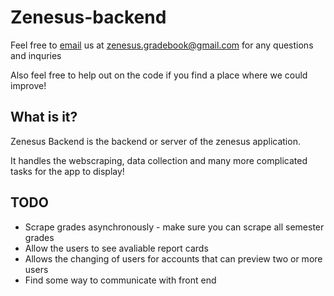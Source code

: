 # Zenesus-backend

Feel free to [email](zenesus.gradebook@gmail.com) us at zenesus.gradebook@gmail.com for any questions and inquries

Also feel free to help out on the code if you find a place where we could improve!

## What is it?
Zenesus Backend is the backend or server of the zenesus application.

It handles the webscraping, data collection and many more complicated tasks for the app to display!

## TODO
- Scrape grades asynchronously - make sure you can scrape all semester grades
- Allow the users to see avaliable report cards
- Allows the changing of users for accounts that can preview two or more users
- Find some way to communicate with front end




